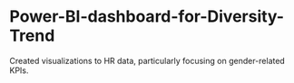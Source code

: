 # Power-BI-dashboard-for-Diversity-Trend
Created visualizations to HR data, particularly focusing on gender-related KPIs.

